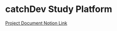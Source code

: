 # catchDev Study Platform

[Project Document Notion Link](https://www.notion.so/catchDev-85361aa4500842539e499a10d0788bb6)
